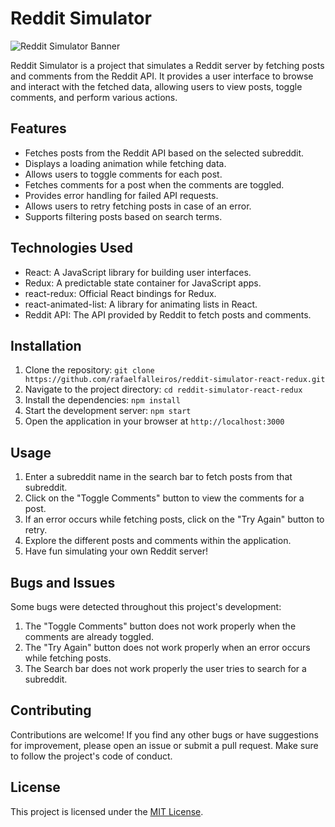 # Reddit Simulator

![Reddit Simulator Banner](./banner.png)

Reddit Simulator is a project that simulates a Reddit server by fetching posts and comments from the Reddit API. It provides a user interface to browse and interact with the fetched data, allowing users to view posts, toggle comments, and perform various actions.

## Features

- Fetches posts from the Reddit API based on the selected subreddit.
- Displays a loading animation while fetching data.
- Allows users to toggle comments for each post.
- Fetches comments for a post when the comments are toggled.
- Provides error handling for failed API requests.
- Allows users to retry fetching posts in case of an error.
- Supports filtering posts based on search terms.

## Technologies Used

- React: A JavaScript library for building user interfaces.
- Redux: A predictable state container for JavaScript apps.
- react-redux: Official React bindings for Redux.
- react-animated-list: A library for animating lists in React.
- Reddit API: The API provided by Reddit to fetch posts and comments.

## Installation

1. Clone the repository: `git clone https://github.com/rafaelfalleiros/reddit-simulator-react-redux.git`
2. Navigate to the project directory: `cd reddit-simulator-react-redux`
3. Install the dependencies: `npm install`
4. Start the development server: `npm start`
5. Open the application in your browser at `http://localhost:3000`

## Usage

1. Enter a subreddit name in the search bar to fetch posts from that subreddit.
2. Click on the "Toggle Comments" button to view the comments for a post.
3. If an error occurs while fetching posts, click on the "Try Again" button to retry.
4. Explore the different posts and comments within the application.
5. Have fun simulating your own Reddit server!

## Bugs and Issues

Some bugs were detected throughout this project's development:
1. The "Toggle Comments" button does not work properly when the comments are already toggled.
2. The "Try Again" button does not work properly when an error occurs while fetching posts.
3. The Search bar does not work properly the user tries to search for a subreddit.

## Contributing

Contributions are welcome! If you find any other bugs or have suggestions for improvement, please open an issue or submit a pull request. Make sure to follow the project's code of conduct.

## License

This project is licensed under the [MIT License](./LICENSE).
